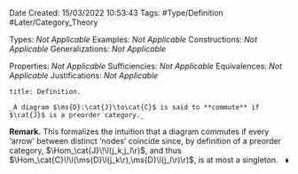 <div class="topSpace"></div>

Date Created: 15/03/2022 10:53:43
Tags: #Type/Definition #Later/Category_Theory

Types: _Not Applicable_
Examples: _Not Applicable_
Constructions: _Not Applicable_
Generalizations: _Not Applicable_

Properties: _Not Applicable_
Sufficiencies: _Not Applicable_
Equivalences: _Not Applicable_
Justifications: _Not Applicable_

``` ad-Definition
title: Definition.

_A diagram $\ms{D}:\cat{J}\to\cat{C}$ is said to **commute** if $\cat{J}$ is a preorder category._

```

**Remark.** This formalizes the intuition that a diagram commutes if every $\textrm{`}$arrow$\textrm{'}$ between distinct $\textrm{`}$nodes$\textrm{'}$ coincide since, by definition of a preorder category, $\Hom_\cat{J}\!\l(j_k,j_l\r)$, and thus $\Hom_\cat{C}\!\l(\ms{D}\l(j_k\r),\ms{D}\l(j_l\r)\r)$, is at most a singleton.<span style="float:right;">$\blacklozenge$</span>
